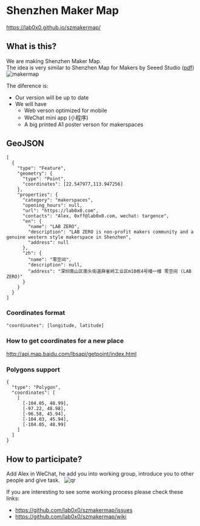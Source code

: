 # Shenzhen Maker Map
https://lab0x0.github.io/szmakermap/

## What is this?

We are making Shenzhen Maker Map.  
The idea is very similar to Shenzhen Map for Makers by Seeed Studio ([pdf](http://www.seeedstudio.com/document/pdf/Shenzhen%20Map%20for%20Makers.pdf))
![makermap](https://user-images.githubusercontent.com/415928/30964692-2f49cd6c-a45b-11e7-8fc6-0eb14c4fc1ba.jpg)

The diference is:
- Our version will be up to date
- We will have 
  - Web verson optimized for mobile
  - WeChat mini app (小程序)
  - A big printed A1 poster verson for makerspaces

## GeoJSON
```
[
  {
    "type": "Feature",
    "geometry": {
      "type": "Point",
      "coordinates": [22.547977,113.947256]
    },
    "properties": {
      "category": "makerspaces",
      "opening_hours": null,
      "url": "https://lab0x0.com",
      "contacts": "Alex, 0xff@lab0x0.com, wechat: targence",
      "en": {
        "name": "LAB ZERO",
        "description": "LAB ZERO is non-profit makers community and a genuine western style makerspace in Shenzhen",
        "address": null
      },
      "zh": {
        "name": "零空间",
        "description": null,
        "address": "深圳南山区南头街道麻雀岭工业区m10栋4号楼一楼 零空间 (LAB ZERO)"
      }
    }
  }
]
```

### Coordinates format
```
"coordinates": [longitude, latitude]
```

### How to get coordinates for a new place
http://api.map.baidu.com/lbsapi/getpoint/index.html


### Polygons support
```
{
  "type": "Polygon",
  "coordinates": [
    [
      [-104.05, 48.99],
      [-97.22, 48.98],
      [-96.58, 45.94],
      [-104.03, 45.94],
      [-104.05, 48.99]
    ]
  ]
}
```


## How to participate?

Add Alex in WeChat, he add you into working group, introduce you to other people and give task.   
![qr](https://user-images.githubusercontent.com/415928/31456426-673cb3da-aec2-11e7-9a73-7221158ab7c1.jpg)

If you are interesting to see some working process please check these links:
- https://github.com/lab0x0/szmakermap/issues
- https://github.com/lab0x0/szmakermap/wiki
